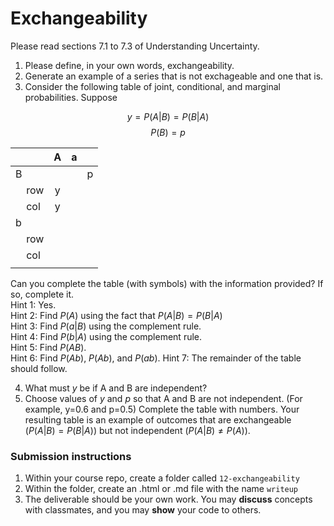 Exchangeability
========

Please read sections 7.1 to 7.3 of Understanding Uncertainty.

1. Please define, in your own words, exchangeability.
2. Generate an example of a series that is not exchageable and one that is.
3. Consider the following table of joint, conditional, and marginal probabilities.  Suppose

$$ y = P(A|B) = P(B|A) $$
$$ P(B) = p$$

| | A | a | |
|:---|:---:|:---:|:---:|
|B | | | p |
| &nbsp;&nbsp;&nbsp; row | y | |  |
| &nbsp;&nbsp;&nbsp; col | y | | |
|b |   | | |
| &nbsp;&nbsp;&nbsp; row |   | | |
| &nbsp;&nbsp;&nbsp; col |   | | |
| | | | |

Can you complete the table (with symbols) with the information provided?  If so, complete it.  
Hint 1: Yes.  
Hint 2: Find $P(A)$ using the fact that $P(A|B) = P(B|A)$  
Hint 3: Find $P(a|B)$ using the complement rule.  
Hint 4: Find $P(b|A)$ using the complement rule.  
Hint 5: Find $P(AB)$.  
Hint 6: Find $P(Ab)$, $P(Ab)$, and $P(ab)$.
Hint 7: The remainder of the table should follow.

4. What must $y$ be if A and B are independent?
5. Choose values of $y$ and $p$ so that A and B are not independent.  (For example, y=0.6 and p=0.5)  Complete the table with numbers.  Your resulting table is an example of outcomes that are exchangeable ($P(A|B)=P(B|A)$) but not independent ($P(A|B)\neq P(A)$).

### Submission instructions

1.  Within your course repo, create a folder called `12-exchangeability`
1.  Within the folder, create an .html or .md file with the name `writeup`
1.  The deliverable should be your own work.  You may **discuss**
    concepts with classmates, and you may **show** your code to others.